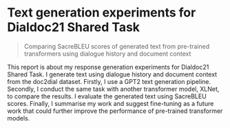 # Text generation experiments for Dialdoc21 Shared Task
> Comparing SacreBLEU scores of generated text from pre-trained transformers using dialogue history and document context

This report is about my response generation experiments for Dialdoc21 Shared Task. I generate text using dialogue history and document context from the doc2dial dataset. Firstly, I use a GPT2 text generation pipeline. Secondly, I conduct the same task with another transformer model, XLNet, to compare the results. I evaluate the generated text using SacreBLEU scores. Finally, I summarise my work and suggest fine-tuning as a future work that could further improve the performance of pre-trained transformer models.
